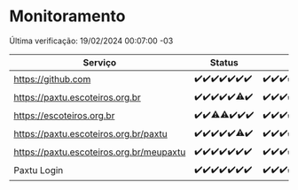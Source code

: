 # Monitoramento

Última verificação: 19/02/2024 00:07:00 -03

|Serviço|Status|Últimas 24h|
|---|---|---|
|https://github.com|<span title="2024-02-12: OK=24">✔️</span><span title="2024-02-13: OK=24">✔️</span><span title="2024-02-14: OK=24">✔️</span><span title="2024-02-15: OK=24">✔️</span><span title="2024-02-16: OK=24">✔️</span><span title="2024-02-17: OK=24">✔️</span><span title="2024-02-18: OK=4">✔️</span>|<span title="18/02/2024 01:07:00 -03 : 200">✔️</span><span title="18/02/2024 02:04:00 -03 : 200">✔️</span><span title="18/02/2024 03:08:00 -03 : 200">✔️</span><span title="18/02/2024 04:06:00 -03 : 200">✔️</span><span title="18/02/2024 05:08:00 -03 : 200">✔️</span><span title="18/02/2024 06:05:00 -03 : 200">✔️</span><span title="18/02/2024 07:04:00 -03 : 200">✔️</span><span title="18/02/2024 08:03:00 -03 : 200">✔️</span><span title="18/02/2024 09:09:00 -03 : 200">✔️</span><span title="18/02/2024 10:05:00 -03 : 200">✔️</span><span title="18/02/2024 11:03:00 -03 : 200">✔️</span><span title="18/02/2024 12:04:00 -03 : 200">✔️</span><span title="18/02/2024 13:06:00 -03 : 200">✔️</span><span title="18/02/2024 14:03:00 -03 : 200">✔️</span><span title="18/02/2024 15:06:00 -03 : 200">✔️</span><span title="18/02/2024 16:02:00 -03 : 200">✔️</span><span title="18/02/2024 17:06:00 -03 : 200">✔️</span><span title="18/02/2024 18:03:00 -03 : 200">✔️</span><span title="18/02/2024 19:04:00 -03 : 200">✔️</span><span title="18/02/2024 20:05:00 -03 : 200">✔️</span><span title="18/02/2024 21:30:00 -03 : 200">✔️</span><span title="18/02/2024 22:40:00 -03 : 200">✔️</span><span title="18/02/2024 23:15:00 -03 : 200">✔️</span><span title="19/02/2024 00:07:00 -03 : 200">✔️</span>|
|https://paxtu.escoteiros.org.br|<span title="2024-02-12: OK=24">✔️</span><span title="2024-02-13: OK=24">✔️</span><span title="2024-02-14: OK=24">✔️</span><span title="2024-02-15: OK=24">✔️</span><span title="2024-02-16: OK=24">✔️</span><span title="2024-02-17: OK=23, Falhas=1">⚠️</span><span title="2024-02-18: OK=4">✔️</span>|<span title="18/02/2024 01:07:00 -03 : 200">✔️</span><span title="18/02/2024 02:04:00 -03 : 200">✔️</span><span title="18/02/2024 03:08:00 -03 : 200">✔️</span><span title="18/02/2024 04:06:00 -03 : 200">✔️</span><span title="18/02/2024 05:08:00 -03 : 200">✔️</span><span title="18/02/2024 06:05:00 -03 : 200">✔️</span><span title="18/02/2024 07:04:00 -03 : 200">✔️</span><span title="18/02/2024 08:03:00 -03 : 200">✔️</span><span title="18/02/2024 09:09:00 -03 : 200">✔️</span><span title="18/02/2024 10:05:00 -03 : 200">✔️</span><span title="18/02/2024 11:03:00 -03 : 200">✔️</span><span title="18/02/2024 12:04:00 -03 : 200">✔️</span><span title="18/02/2024 13:06:00 -03 : 200">✔️</span><span title="18/02/2024 14:03:00 -03 : 200">✔️</span><span title="18/02/2024 15:06:00 -03 : 200">✔️</span><span title="18/02/2024 16:02:00 -03 : 200">✔️</span><span title="18/02/2024 17:06:00 -03 : 200">✔️</span><span title="18/02/2024 18:03:00 -03 : 200">✔️</span><span title="18/02/2024 19:04:00 -03 : 200">✔️</span><span title="18/02/2024 20:05:00 -03 : 200">✔️</span><span title="18/02/2024 21:30:00 -03 : 200">✔️</span><span title="18/02/2024 22:40:00 -03 : 200">✔️</span><span title="18/02/2024 23:15:00 -03 : 200">✔️</span><span title="19/02/2024 00:07:00 -03 : 200">✔️</span>|
|https://escoteiros.org.br|<span title="2024-02-12: OK=24">✔️</span><span title="2024-02-13: OK=24">✔️</span><span title="2024-02-14: OK=22, Falhas=2">⚠️</span><span title="2024-02-15: OK=22, Falhas=2">⚠️</span><span title="2024-02-16: OK=24">✔️</span><span title="2024-02-17: OK=24">✔️</span><span title="2024-02-18: OK=4">✔️</span>|<span title="18/02/2024 01:07:00 -03 : 200">✔️</span><span title="18/02/2024 02:04:00 -03 : 200">✔️</span><span title="18/02/2024 03:08:00 -03 : 200">✔️</span><span title="18/02/2024 04:06:00 -03 : 200">✔️</span><span title="18/02/2024 05:08:00 -03 : 200">✔️</span><span title="18/02/2024 06:05:00 -03 : 200">✔️</span><span title="18/02/2024 07:04:00 -03 : 200">✔️</span><span title="18/02/2024 08:03:00 -03 : 200">✔️</span><span title="18/02/2024 09:09:00 -03 : 200">✔️</span><span title="18/02/2024 10:05:00 -03 : 200">✔️</span><span title="18/02/2024 11:03:00 -03 : 200">✔️</span><span title="18/02/2024 12:04:00 -03 : 200">✔️</span><span title="18/02/2024 13:06:00 -03 : 200">✔️</span><span title="18/02/2024 14:03:00 -03 : 200">✔️</span><span title="18/02/2024 15:06:00 -03 : 200">✔️</span><span title="18/02/2024 16:02:00 -03 : 200">✔️</span><span title="18/02/2024 17:06:00 -03 : 200">✔️</span><span title="18/02/2024 18:03:00 -03 : 200">✔️</span><span title="18/02/2024 19:04:00 -03 : 200">✔️</span><span title="18/02/2024 20:05:00 -03 : 200">✔️</span><span title="18/02/2024 21:30:00 -03 : 200">✔️</span><span title="18/02/2024 22:40:00 -03 : 200">✔️</span><span title="18/02/2024 23:15:00 -03 : 200">✔️</span><span title="19/02/2024 00:07:00 -03 : 200">✔️</span>|
|https://paxtu.escoteiros.org.br/paxtu|<span title="2024-02-12: OK=24">✔️</span><span title="2024-02-13: OK=24">✔️</span><span title="2024-02-14: OK=24">✔️</span><span title="2024-02-15: OK=24">✔️</span><span title="2024-02-16: OK=24">✔️</span><span title="2024-02-17: OK=22, Falhas=2">⚠️</span><span title="2024-02-18: OK=4">✔️</span>|<span title="18/02/2024 01:07:00 -03 : 200">✔️</span><span title="18/02/2024 02:04:00 -03 : 200">✔️</span><span title="18/02/2024 03:08:00 -03 : 200">✔️</span><span title="18/02/2024 04:06:00 -03 : 200">✔️</span><span title="18/02/2024 05:08:00 -03 : 200">✔️</span><span title="18/02/2024 06:05:00 -03 : 200">✔️</span><span title="18/02/2024 07:04:00 -03 : 200">✔️</span><span title="18/02/2024 08:03:00 -03 : 200">✔️</span><span title="18/02/2024 09:09:00 -03 : 200">✔️</span><span title="18/02/2024 10:05:00 -03 : 200">✔️</span><span title="18/02/2024 11:03:00 -03 : 200">✔️</span><span title="18/02/2024 12:04:00 -03 : 200">✔️</span><span title="18/02/2024 13:06:00 -03 : 200">✔️</span><span title="18/02/2024 14:03:00 -03 : 200">✔️</span><span title="18/02/2024 15:07:00 -03 : 200">✔️</span><span title="18/02/2024 16:02:00 -03 : 200">✔️</span><span title="18/02/2024 17:07:00 -03 : 200">✔️</span><span title="18/02/2024 18:03:00 -03 : 200">✔️</span><span title="18/02/2024 19:04:00 -03 : 200">✔️</span><span title="18/02/2024 20:05:00 -03 : 200">✔️</span><span title="18/02/2024 21:30:00 -03 : 200">✔️</span><span title="18/02/2024 22:40:00 -03 : 200">✔️</span><span title="18/02/2024 23:15:00 -03 : 200">✔️</span><span title="19/02/2024 00:07:00 -03 : 200">✔️</span>|
|https://paxtu.escoteiros.org.br/meupaxtu|<span title="2024-02-12: OK=24">✔️</span><span title="2024-02-13: OK=24">✔️</span><span title="2024-02-14: OK=24">✔️</span><span title="2024-02-15: OK=24">✔️</span><span title="2024-02-16: OK=24">✔️</span><span title="2024-02-17: OK=24">✔️</span><span title="2024-02-18: OK=4">✔️</span>|<span title="18/02/2024 01:07:00 -03 : 200">✔️</span><span title="18/02/2024 02:04:00 -03 : 200">✔️</span><span title="18/02/2024 03:08:00 -03 : 200">✔️</span><span title="18/02/2024 04:06:00 -03 : 200">✔️</span><span title="18/02/2024 05:08:00 -03 : 200">✔️</span><span title="18/02/2024 06:05:00 -03 : 200">✔️</span><span title="18/02/2024 07:04:00 -03 : 200">✔️</span><span title="18/02/2024 08:03:00 -03 : 200">✔️</span><span title="18/02/2024 09:09:00 -03 : 200">✔️</span><span title="18/02/2024 10:05:00 -03 : 200">✔️</span><span title="18/02/2024 11:03:00 -03 : 200">✔️</span><span title="18/02/2024 12:04:00 -03 : 200">✔️</span><span title="18/02/2024 13:06:00 -03 : 200">✔️</span><span title="18/02/2024 14:03:00 -03 : 200">✔️</span><span title="18/02/2024 15:07:00 -03 : 200">✔️</span><span title="18/02/2024 16:02:00 -03 : 200">✔️</span><span title="18/02/2024 17:07:00 -03 : 200">✔️</span><span title="18/02/2024 18:03:00 -03 : 200">✔️</span><span title="18/02/2024 19:04:00 -03 : 200">✔️</span><span title="18/02/2024 20:05:00 -03 : 200">✔️</span><span title="18/02/2024 21:30:00 -03 : 200">✔️</span><span title="18/02/2024 22:40:00 -03 : 200">✔️</span><span title="18/02/2024 23:15:00 -03 : 200">✔️</span><span title="19/02/2024 00:07:00 -03 : 200">✔️</span>|
|Paxtu Login|<span title="2024-02-12: OK=24">✔️</span><span title="2024-02-13: OK=24">✔️</span><span title="2024-02-14: OK=24">✔️</span><span title="2024-02-15: OK=24">✔️</span><span title="2024-02-16: OK=24">✔️</span><span title="2024-02-17: OK=24">✔️</span><span title="2024-02-18: OK=4">✔️</span>|<span title="18/02/2024 01:07:00 -03 : 200">✔️</span><span title="18/02/2024 02:04:00 -03 : 200">✔️</span><span title="18/02/2024 03:08:00 -03 : 200">✔️</span><span title="18/02/2024 04:06:00 -03 : 200">✔️</span><span title="18/02/2024 05:08:00 -03 : 200">✔️</span><span title="18/02/2024 06:06:00 -03 : 200">✔️</span><span title="18/02/2024 07:04:00 -03 : 200">✔️</span><span title="18/02/2024 08:03:00 -03 : 200">✔️</span><span title="18/02/2024 09:09:00 -03 : 200">✔️</span><span title="18/02/2024 10:05:00 -03 : 200">✔️</span><span title="18/02/2024 11:03:00 -03 : 200">✔️</span><span title="18/02/2024 12:04:00 -03 : 200">✔️</span><span title="18/02/2024 13:06:00 -03 : 200">✔️</span><span title="18/02/2024 14:03:00 -03 : 200">✔️</span><span title="18/02/2024 15:07:00 -03 : 200">✔️</span><span title="18/02/2024 16:02:00 -03 : 200">✔️</span><span title="18/02/2024 17:07:00 -03 : 200">✔️</span><span title="18/02/2024 18:03:00 -03 : 200">✔️</span><span title="18/02/2024 19:04:00 -03 : 200">✔️</span><span title="18/02/2024 20:05:00 -03 : 200">✔️</span><span title="18/02/2024 21:30:00 -03 : 200">✔️</span><span title="18/02/2024 22:40:00 -03 : 200">✔️</span><span title="18/02/2024 23:15:00 -03 : 200">✔️</span><span title="19/02/2024 00:07:00 -03 : 200">✔️</span>|
